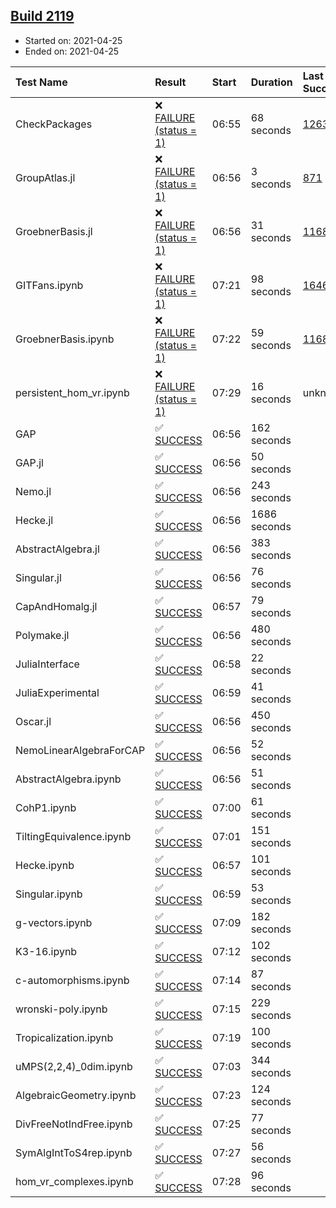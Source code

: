 ## [Build 2119](https://oscarci.mathematik.uni-kl.de/job/oscar-stable/2119/)

* Started on: 2021-04-25
* Ended on: 2021-04-25

| Test Name    | Result | Start | Duration | Last Success | First Failure |
|:-------------|:-------|:------|:---------|:-------------|:--------------|
| CheckPackages | ❌ [FAILURE (status = 1)](https://oscarci.mathematik.uni-kl.de/job/oscar-stable/2119/artifact/logs/build-2119/CheckPackages.log) | 06:55 | 68 seconds | [1263](https://oscarci.mathematik.uni-kl.de/job/oscar-stable/1263/) | [1264](https://oscarci.mathematik.uni-kl.de/job/oscar-stable/1264/) |
| GroupAtlas.jl | ❌ [FAILURE (status = 1)](https://oscarci.mathematik.uni-kl.de/job/oscar-stable/2119/artifact/logs/build-2119/GroupAtlas.jl.log) | 06:56 | 3 seconds | [871](https://oscarci.mathematik.uni-kl.de/job/oscar-stable/871/) | [872](https://oscarci.mathematik.uni-kl.de/job/oscar-stable/872/) |
| GroebnerBasis.jl | ❌ [FAILURE (status = 1)](https://oscarci.mathematik.uni-kl.de/job/oscar-stable/2119/artifact/logs/build-2119/GroebnerBasis.jl.log) | 06:56 | 31 seconds | [1168](https://oscarci.mathematik.uni-kl.de/job/oscar-stable/1168/) | [1169](https://oscarci.mathematik.uni-kl.de/job/oscar-stable/1169/) |
| GITFans.ipynb | ❌ [FAILURE (status = 1)](https://oscarci.mathematik.uni-kl.de/job/oscar-stable/2119/artifact/logs/build-2119/GITFans.ipynb.log) | 07:21 | 98 seconds | [1646](https://oscarci.mathematik.uni-kl.de/job/oscar-stable/1646/) | [1647](https://oscarci.mathematik.uni-kl.de/job/oscar-stable/1647/) |
| GroebnerBasis.ipynb | ❌ [FAILURE (status = 1)](https://oscarci.mathematik.uni-kl.de/job/oscar-stable/2119/artifact/logs/build-2119/GroebnerBasis.ipynb.log) | 07:22 | 59 seconds | [1168](https://oscarci.mathematik.uni-kl.de/job/oscar-stable/1168/) | [1169](https://oscarci.mathematik.uni-kl.de/job/oscar-stable/1169/) |
| persistent_hom_vr.ipynb | ❌ [FAILURE (status = 1)](https://oscarci.mathematik.uni-kl.de/job/oscar-stable/2119/artifact/logs/build-2119/persistent_hom_vr.ipynb.log) | 07:29 | 16 seconds | unknown | unknown |
| GAP | ✅ [SUCCESS](https://oscarci.mathematik.uni-kl.de/job/oscar-stable/2119/artifact/logs/build-2119/GAP.log) | 06:56 | 162 seconds |  |  |
| GAP.jl | ✅ [SUCCESS](https://oscarci.mathematik.uni-kl.de/job/oscar-stable/2119/artifact/logs/build-2119/GAP.jl.log) | 06:56 | 50 seconds |  |  |
| Nemo.jl | ✅ [SUCCESS](https://oscarci.mathematik.uni-kl.de/job/oscar-stable/2119/artifact/logs/build-2119/Nemo.jl.log) | 06:56 | 243 seconds |  |  |
| Hecke.jl | ✅ [SUCCESS](https://oscarci.mathematik.uni-kl.de/job/oscar-stable/2119/artifact/logs/build-2119/Hecke.jl.log) | 06:56 | 1686 seconds |  |  |
| AbstractAlgebra.jl | ✅ [SUCCESS](https://oscarci.mathematik.uni-kl.de/job/oscar-stable/2119/artifact/logs/build-2119/AbstractAlgebra.jl.log) | 06:56 | 383 seconds |  |  |
| Singular.jl | ✅ [SUCCESS](https://oscarci.mathematik.uni-kl.de/job/oscar-stable/2119/artifact/logs/build-2119/Singular.jl.log) | 06:56 | 76 seconds |  |  |
| CapAndHomalg.jl | ✅ [SUCCESS](https://oscarci.mathematik.uni-kl.de/job/oscar-stable/2119/artifact/logs/build-2119/CapAndHomalg.jl.log) | 06:57 | 79 seconds |  |  |
| Polymake.jl | ✅ [SUCCESS](https://oscarci.mathematik.uni-kl.de/job/oscar-stable/2119/artifact/logs/build-2119/Polymake.jl.log) | 06:56 | 480 seconds |  |  |
| JuliaInterface | ✅ [SUCCESS](https://oscarci.mathematik.uni-kl.de/job/oscar-stable/2119/artifact/logs/build-2119/JuliaInterface.log) | 06:58 | 22 seconds |  |  |
| JuliaExperimental | ✅ [SUCCESS](https://oscarci.mathematik.uni-kl.de/job/oscar-stable/2119/artifact/logs/build-2119/JuliaExperimental.log) | 06:59 | 41 seconds |  |  |
| Oscar.jl | ✅ [SUCCESS](https://oscarci.mathematik.uni-kl.de/job/oscar-stable/2119/artifact/logs/build-2119/Oscar.jl.log) | 06:56 | 450 seconds |  |  |
| NemoLinearAlgebraForCAP | ✅ [SUCCESS](https://oscarci.mathematik.uni-kl.de/job/oscar-stable/2119/artifact/logs/build-2119/NemoLinearAlgebraForCAP.log) | 06:56 | 52 seconds |  |  |
| AbstractAlgebra.ipynb | ✅ [SUCCESS](https://oscarci.mathematik.uni-kl.de/job/oscar-stable/2119/artifact/logs/build-2119/AbstractAlgebra.ipynb.log) | 06:56 | 51 seconds |  |  |
| CohP1.ipynb | ✅ [SUCCESS](https://oscarci.mathematik.uni-kl.de/job/oscar-stable/2119/artifact/logs/build-2119/CohP1.ipynb.log) | 07:00 | 61 seconds |  |  |
| TiltingEquivalence.ipynb | ✅ [SUCCESS](https://oscarci.mathematik.uni-kl.de/job/oscar-stable/2119/artifact/logs/build-2119/TiltingEquivalence.ipynb.log) | 07:01 | 151 seconds |  |  |
| Hecke.ipynb | ✅ [SUCCESS](https://oscarci.mathematik.uni-kl.de/job/oscar-stable/2119/artifact/logs/build-2119/Hecke.ipynb.log) | 06:57 | 101 seconds |  |  |
| Singular.ipynb | ✅ [SUCCESS](https://oscarci.mathematik.uni-kl.de/job/oscar-stable/2119/artifact/logs/build-2119/Singular.ipynb.log) | 06:59 | 53 seconds |  |  |
| g-vectors.ipynb | ✅ [SUCCESS](https://oscarci.mathematik.uni-kl.de/job/oscar-stable/2119/artifact/logs/build-2119/g-vectors.ipynb.log) | 07:09 | 182 seconds |  |  |
| K3-16.ipynb | ✅ [SUCCESS](https://oscarci.mathematik.uni-kl.de/job/oscar-stable/2119/artifact/logs/build-2119/K3-16.ipynb.log) | 07:12 | 102 seconds |  |  |
| c-automorphisms.ipynb | ✅ [SUCCESS](https://oscarci.mathematik.uni-kl.de/job/oscar-stable/2119/artifact/logs/build-2119/c-automorphisms.ipynb.log) | 07:14 | 87 seconds |  |  |
| wronski-poly.ipynb | ✅ [SUCCESS](https://oscarci.mathematik.uni-kl.de/job/oscar-stable/2119/artifact/logs/build-2119/wronski-poly.ipynb.log) | 07:15 | 229 seconds |  |  |
| Tropicalization.ipynb | ✅ [SUCCESS](https://oscarci.mathematik.uni-kl.de/job/oscar-stable/2119/artifact/logs/build-2119/Tropicalization.ipynb.log) | 07:19 | 100 seconds |  |  |
| uMPS(2,2,4)_0dim.ipynb | ✅ [SUCCESS](https://oscarci.mathematik.uni-kl.de/job/oscar-stable/2119/artifact/logs/build-2119/uMPS-2-2-4-_0dim.ipynb.log) | 07:03 | 344 seconds |  |  |
| AlgebraicGeometry.ipynb | ✅ [SUCCESS](https://oscarci.mathematik.uni-kl.de/job/oscar-stable/2119/artifact/logs/build-2119/AlgebraicGeometry.ipynb.log) | 07:23 | 124 seconds |  |  |
| DivFreeNotIndFree.ipynb | ✅ [SUCCESS](https://oscarci.mathematik.uni-kl.de/job/oscar-stable/2119/artifact/logs/build-2119/DivFreeNotIndFree.ipynb.log) | 07:25 | 77 seconds |  |  |
| SymAlgIntToS4rep.ipynb | ✅ [SUCCESS](https://oscarci.mathematik.uni-kl.de/job/oscar-stable/2119/artifact/logs/build-2119/SymAlgIntToS4rep.ipynb.log) | 07:27 | 56 seconds |  |  |
| hom_vr_complexes.ipynb | ✅ [SUCCESS](https://oscarci.mathematik.uni-kl.de/job/oscar-stable/2119/artifact/logs/build-2119/hom_vr_complexes.ipynb.log) | 07:28 | 96 seconds |  |  |
